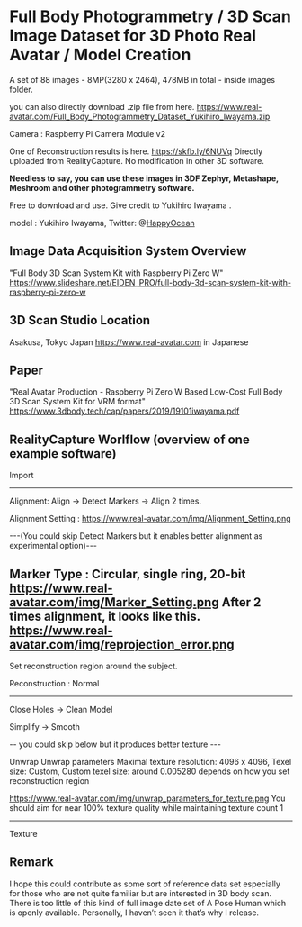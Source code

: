 
# Full Body Photogrammetry / 3D Scan Image Dataset for 3D Photo Real Avatar / Model Creation

A set of 88 images - 8MP(3280 x 2464), 478MB in total - inside images folder.

you can also directly download .zip file from here.
https://www.real-avatar.com/Full_Body_Photogrammetry_Dataset_Yukihiro_Iwayama.zip

Camera : Raspberry Pi Camera Module v2

One of Reconstruction results is here.
https://skfb.ly/6NUVq
Directly uploaded from RealityCapture. No modification in other 3D software.

**Needless to say, you can use these images in 3DF Zephyr, Metashape, Meshroom and other photogrammetry software.**

Free to download and use. Give credit to Yukihiro Iwayama .

model : Yukihiro Iwayama,  Twitter: @[HappyOcean](https://Twitter.com/HappyOcean)

## Image Data Acquisition System Overview
"Full Body 3D Scan System Kit with Raspberry Pi Zero W"
https://www.slideshare.net/EIDEN_PRO/full-body-3d-scan-system-kit-with-raspberry-pi-zero-w

## 3D Scan Studio Location 
Asakusa, Tokyo Japan
https://www.real-avatar.com in Japanese

## Paper
"Real Avatar Production - Raspberry Pi Zero W Based Low-Cost Full Body 3D Scan System Kit for VRM format"
https://www.3dbody.tech/cap/papers/2019/19101iwayama.pdf

## RealityCapture Worlflow  (overview of one example software)

Import

-------
Alignment: Align -> Detect Markers -> Align 2 times.

Alignment Setting : https://www.real-avatar.com/img/Alignment_Setting.png

---(You could skip Detect Markers but it enables better alignment as experimental option)---

Marker Type : Circular, single ring, 20-bit https://www.real-avatar.com/img/Marker_Setting.png
After 2 times alignment, it looks like this.
https://www.real-avatar.com/img/reprojection_error.png
--------

Set reconstruction region around the subject.

Reconstruction : Normal

---------
Close Holes -> Clean Model

Simplify -> Smooth

-- you could skip below but it produces better texture ---

Unwrap
  Unwrap parameters
    Maximal texture resolution: 4096 x 4096,
    Texel size: Custom,
    Custom texel size: around 0.005280 depends on how you set reconstruction region
    
https://www.real-avatar.com/img/unwrap_parameters_for_texture.png
You should aim for near 100% texture quality while maintaining texture count 1

-- --- ---    

Texture


## Remark
I hope this could contribute as some sort of reference data set especially for those who are not quite familiar but are interested in 3D body scan. There is too little of this kind of full image date set of A Pose Human which is openly available. Personally, I haven’t seen it that’s why I release.
